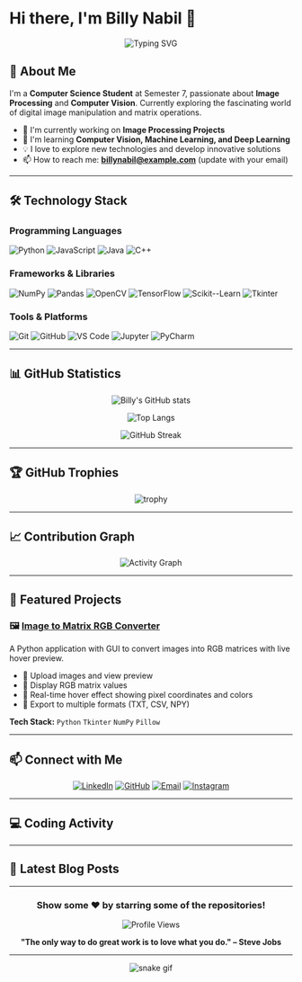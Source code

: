 # Hi there, I'm Billy Nabil 👋

<div align="center">
  
  ![Typing SVG](https://readme-typing-svg.herokuapp.com?font=Fira+Code&pause=1000&color=2E9EF7&center=true&vCenter=true&width=435&lines=Computer+Science+Student;Image+Processing+Enthusiast;Python+Developer;Always+Learning+New+Things)

</div>

## 🚀 About Me

I'm a **Computer Science Student** at Semester 7, passionate about **Image Processing** and **Computer Vision**. Currently exploring the fascinating world of digital image manipulation and matrix operations.

- 🔭 I'm currently working on **Image Processing Projects**
- 🌱 I'm learning **Computer Vision, Machine Learning, and Deep Learning**
- 💡 I love to explore new technologies and develop innovative solutions
- 📫 How to reach me: **billynabil@example.com** (update with your email)

---

## 🛠️ Technology Stack

### Programming Languages
![Python](https://img.shields.io/badge/-Python-3776AB?style=flat-square&logo=python&logoColor=white)
![JavaScript](https://img.shields.io/badge/-JavaScript-F7DF1E?style=flat-square&logo=javascript&logoColor=black)
![Java](https://img.shields.io/badge/-Java-007396?style=flat-square&logo=java&logoColor=white)
![C++](https://img.shields.io/badge/-C++-00599C?style=flat-square&logo=c%2B%2B&logoColor=white)

### Frameworks & Libraries
![NumPy](https://img.shields.io/badge/-NumPy-013243?style=flat-square&logo=numpy&logoColor=white)
![Pandas](https://img.shields.io/badge/-Pandas-150458?style=flat-square&logo=pandas&logoColor=white)
![OpenCV](https://img.shields.io/badge/-OpenCV-5C3EE8?style=flat-square&logo=opencv&logoColor=white)
![TensorFlow](https://img.shields.io/badge/-TensorFlow-FF6F00?style=flat-square&logo=tensorflow&logoColor=white)
![Scikit--Learn](https://img.shields.io/badge/-Scikit--Learn-F7931E?style=flat-square&logo=scikit-learn&logoColor=white)
![Tkinter](https://img.shields.io/badge/-Tkinter-3776AB?style=flat-square&logo=python&logoColor=white)

### Tools & Platforms
![Git](https://img.shields.io/badge/-Git-F05032?style=flat-square&logo=git&logoColor=white)
![GitHub](https://img.shields.io/badge/-GitHub-181717?style=flat-square&logo=github&logoColor=white)
![VS Code](https://img.shields.io/badge/-VS%20Code-007ACC?style=flat-square&logo=visual-studio-code&logoColor=white)
![Jupyter](https://img.shields.io/badge/-Jupyter-F37626?style=flat-square&logo=jupyter&logoColor=white)
![PyCharm](https://img.shields.io/badge/-PyCharm-000000?style=flat-square&logo=pycharm&logoColor=white)

---

## 📊 GitHub Statistics

<div align="center">
  
  ![Billy's GitHub stats](https://github-readme-stats.vercel.app/api?username=BillyNabil&show_icons=true&theme=radical&hide_border=true&bg_color=0D1117&title_color=F85D7F&icon_color=F8D866)
  
  ![Top Langs](https://github-readme-stats.vercel.app/api/top-langs/?username=BillyNabil&layout=compact&theme=radical&hide_border=true&bg_color=0D1117&title_color=F85D7F&icon_color=F8D866)

</div>

<div align="center">
  
  ![GitHub Streak](https://github-readme-streak-stats.herokuapp.com/?user=BillyNabil&theme=radical&hide_border=true&background=0D1117&stroke=F85D7F&ring=F8D866&fire=F85D7F&currStreakLabel=F8D866)

</div>

---

## 🏆 GitHub Trophies

<div align="center">
  
  ![trophy](https://github-profile-trophy.vercel.app/?username=BillyNabil&theme=radical&no-frame=true&no-bg=true&margin-w=4&column=7)

</div>

---

## 📈 Contribution Graph

<div align="center">
  
  ![Activity Graph](https://github-readme-activity-graph.vercel.app/graph?username=BillyNabil&theme=react-dark&hide_border=true&area=true)

</div>

---

## 🎯 Featured Projects

### 🖼️ [Image to Matrix RGB Converter](https://github.com/BillyNabil/Image-to-Matrix-RGB-)
A Python application with GUI to convert images into RGB matrices with live hover preview.
- 📁 Upload images and view preview
- 🔢 Display RGB matrix values
- 🎨 Real-time hover effect showing pixel coordinates and colors
- 💾 Export to multiple formats (TXT, CSV, NPY)

**Tech Stack:** `Python` `Tkinter` `NumPy` `Pillow`

---

## 📫 Connect with Me

<div align="center">

[![LinkedIn](https://img.shields.io/badge/-LinkedIn-0077B5?style=for-the-badge&logo=linkedin&logoColor=white)](https://linkedin.com/in/billynabil)
[![GitHub](https://img.shields.io/badge/-GitHub-181717?style=for-the-badge&logo=github&logoColor=white)](https://github.com/BillyNabil)
[![Email](https://img.shields.io/badge/-Email-D14836?style=for-the-badge&logo=gmail&logoColor=white)](mailto:billynabil@example.com)
[![Instagram](https://img.shields.io/badge/-Instagram-E4405F?style=for-the-badge&logo=instagram&logoColor=white)](https://instagram.com/billynabil)

</div>

---

## 💻 Coding Activity

<!--START_SECTION:waka-->
<!--END_SECTION:waka-->

---

## 📝 Latest Blog Posts
<!-- BLOG-POST-LIST:START -->
<!-- BLOG-POST-LIST:END -->

---

<div align="center">
  
  ### Show some ❤️ by starring some of the repositories!
  
  ![Profile Views](https://komarev.com/ghpvc/?username=BillyNabil&color=brightgreen&style=flat-square)
  
  **"The only way to do great work is to love what you do." – Steve Jobs**

</div>

---

<div align="center">
  
  ![snake gif](https://github.com/BillyNabil/BillyNabil/blob/output/github-contribution-grid-snake.svg)
  
</div>
